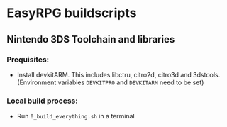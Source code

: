 # EasyRPG buildscripts

## Nintendo 3DS Toolchain and libraries

### Prequisites:

- Install devkitARM. This includes libctru, citro2d, citro3d and 3dstools.
  (Environment variables `DEVKITPRO` and `DEVKITARM` need to be set)

### Local build process:

- Run `0_build_everything.sh` in a terminal
